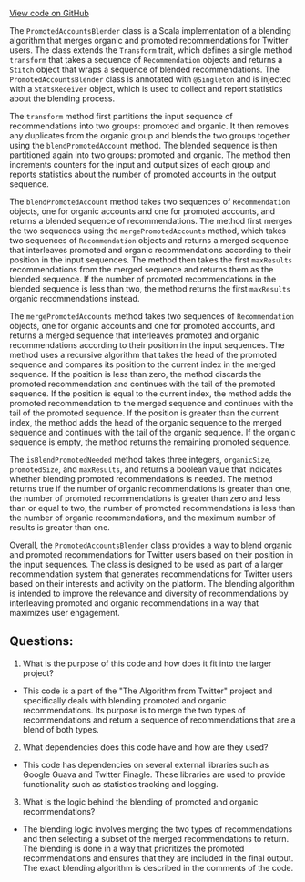 [View code on GitHub](https://github.com/misbahsy/the-algorithm/follow-recommendations-service/server/src/main/scala/com/twitter/follow_recommendations/blenders/PromotedAccountsBlender.scala)

The `PromotedAccountsBlender` class is a Scala implementation of a blending algorithm that merges organic and promoted recommendations for Twitter users. The class extends the `Transform` trait, which defines a single method `transform` that takes a sequence of `Recommendation` objects and returns a `Stitch` object that wraps a sequence of blended recommendations. The `PromotedAccountsBlender` class is annotated with `@Singleton` and is injected with a `StatsReceiver` object, which is used to collect and report statistics about the blending process.

The `transform` method first partitions the input sequence of recommendations into two groups: promoted and organic. It then removes any duplicates from the organic group and blends the two groups together using the `blendPromotedAccount` method. The blended sequence is then partitioned again into two groups: promoted and organic. The method then increments counters for the input and output sizes of each group and reports statistics about the number of promoted accounts in the output sequence.

The `blendPromotedAccount` method takes two sequences of `Recommendation` objects, one for organic accounts and one for promoted accounts, and returns a blended sequence of recommendations. The method first merges the two sequences using the `mergePromotedAccounts` method, which takes two sequences of `Recommendation` objects and returns a merged sequence that interleaves promoted and organic recommendations according to their position in the input sequences. The method then takes the first `maxResults` recommendations from the merged sequence and returns them as the blended sequence. If the number of promoted recommendations in the blended sequence is less than two, the method returns the first `maxResults` organic recommendations instead.

The `mergePromotedAccounts` method takes two sequences of `Recommendation` objects, one for organic accounts and one for promoted accounts, and returns a merged sequence that interleaves promoted and organic recommendations according to their position in the input sequences. The method uses a recursive algorithm that takes the head of the promoted sequence and compares its position to the current index in the merged sequence. If the position is less than zero, the method discards the promoted recommendation and continues with the tail of the promoted sequence. If the position is equal to the current index, the method adds the promoted recommendation to the merged sequence and continues with the tail of the promoted sequence. If the position is greater than the current index, the method adds the head of the organic sequence to the merged sequence and continues with the tail of the organic sequence. If the organic sequence is empty, the method returns the remaining promoted sequence.

The `isBlendPromotedNeeded` method takes three integers, `organicSize`, `promotedSize`, and `maxResults`, and returns a boolean value that indicates whether blending promoted recommendations is needed. The method returns true if the number of organic recommendations is greater than one, the number of promoted recommendations is greater than zero and less than or equal to two, the number of promoted recommendations is less than the number of organic recommendations, and the maximum number of results is greater than one.

Overall, the `PromotedAccountsBlender` class provides a way to blend organic and promoted recommendations for Twitter users based on their position in the input sequences. The class is designed to be used as part of a larger recommendation system that generates recommendations for Twitter users based on their interests and activity on the platform. The blending algorithm is intended to improve the relevance and diversity of recommendations by interleaving promoted and organic recommendations in a way that maximizes user engagement.
## Questions: 
 1. What is the purpose of this code and how does it fit into the larger project? 
- This code is a part of the "The Algorithm from Twitter" project and specifically deals with blending promoted and organic recommendations. Its purpose is to merge the two types of recommendations and return a sequence of recommendations that are a blend of both types.

2. What dependencies does this code have and how are they used? 
- This code has dependencies on several external libraries such as Google Guava and Twitter Finagle. These libraries are used to provide functionality such as statistics tracking and logging.

3. What is the logic behind the blending of promoted and organic recommendations? 
- The blending logic involves merging the two types of recommendations and then selecting a subset of the merged recommendations to return. The blending is done in a way that prioritizes the promoted recommendations and ensures that they are included in the final output. The exact blending algorithm is described in the comments of the code.